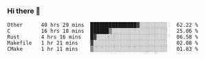 ### Hi there 👋

<!--
**WShiBin/WShiBin** is a ✨ _special_ ✨ repository because its `README.md` (this file) appears on your GitHub profile.

Here are some ideas to get you started:

- 🔭 I’m currently working on ...
- 🌱 I’m currently learning ...
- 👯 I’m looking to collaborate on ...
- 🤔 I’m looking for help with ...
- 💬 Ask me about ...
- 📫 How to reach me: ...
- 😄 Pronouns: ...
- ⚡ Fun fact: ...
-->

<!--START_SECTION:waka-->
```text
Other      40 hrs 29 mins  ███████████████▓░░░░░░░░░   62.22 % 
C          16 hrs 18 mins  ██████▒░░░░░░░░░░░░░░░░░░   25.06 % 
Rust       4 hrs 16 mins   █▓░░░░░░░░░░░░░░░░░░░░░░░   06.58 % 
Makefile   1 hr 21 mins    ▓░░░░░░░░░░░░░░░░░░░░░░░░   02.08 % 
CMake      1 hr 11 mins    ▒░░░░░░░░░░░░░░░░░░░░░░░░   01.83 % 
```
<!--END_SECTION:waka-->

